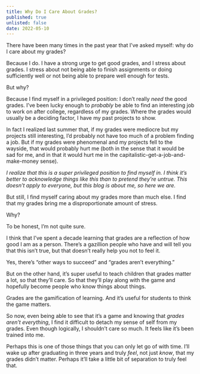 ```yaml
---
title: Why Do I Care About Grades?
published: true
unlisted: false
date: 2022-05-10
---
```


There have been many times in the past year that I’ve asked myself: why do I care about my grades?

Because I do. I have a strong urge to get good grades, and I stress about grades. I stress about not being able to finish assignments or doing sufficiently well or not being able to prepare well enough for tests.

But why?

Because I find myself in a privileged position: I don’t really _need_ the good grades. I’ve been lucky enough to _probably_ be able to find an interesting job to work on after college, regardless of my grades. Where the grades would usually be a deciding factor, I have my past projects to show.

In fact I realized last summer that, if my grades were mediocre but my projects still interesting, I’d probably not have too much of a problem finding a job. But if my grades were phenomenal and my projects fell to the wayside, that would probably hurt me (both in the sense that it would be sad for me, and in that it would hurt me in the capitalistic-get-a-job-and-make-money sense).

_I realize that this is a super privileged position to find myself in. I think it’s better to acknowledge things like this than to pretend they’re untrue. This doesn’t apply to everyone, but this blog is about me, so here we are._

But still, I find myself caring about my grades more than much else. I find that my grades bring me a disproportionate amount of stress.

Why?

To be honest, I’m not quite sure.

I think that I’ve spent a decade learning that grades are a reflection of how good I am as a person. There’s a gazillion people who have and will tell you that this isn’t true, but that doesn’t really help you not to feel it.

Yes, there’s “other ways to succeed” and “grades aren’t everything.”

But on the other hand, it’s super useful to teach children that grades matter a lot, so that they’ll care. So that they’ll play along with the game and hopefully become people who know things about things.

Grades are the gamification of learning. And it’s useful for students to think the game matters.

So now, even being able to see that it’s a game and knowing that _grades aren’t everything_, I find it difficult to detach my sense of self from my grades. Even though logically, I shouldn’t care so much. It feels like it’s been trained into me.

Perhaps this is one of those things that you can only let go of with time. I’ll wake up after graduating in three years and truly _feel_, not just _know_, that my grades didn’t matter. Perhaps it’ll take a little bit of separation to truly feel that.
